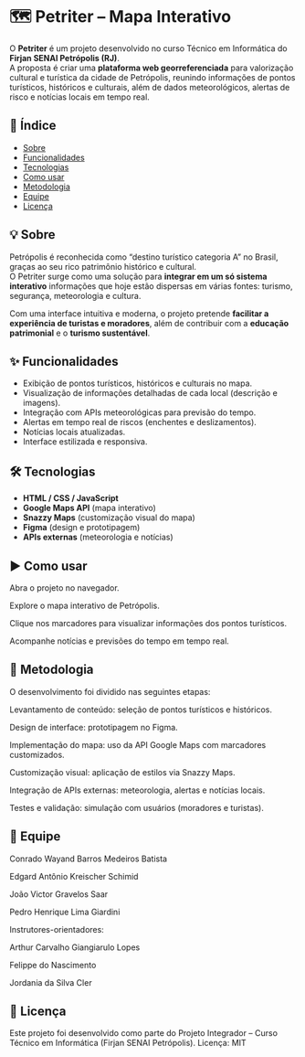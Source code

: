 # 🗺️ Petriter – Mapa Interativo  

O **Petriter** é um projeto desenvolvido no curso Técnico em Informática do **Firjan SENAI Petrópolis (RJ)**.  
A proposta é criar uma **plataforma web georreferenciada** para valorização cultural e turística da cidade de Petrópolis, reunindo informações de pontos turísticos, históricos e culturais, além de dados meteorológicos, alertas de risco e notícias locais em tempo real.  

## 📌 Índice  
- [Sobre](#-sobre)  
- [Funcionalidades](#-funcionalidades)  
- [Tecnologias](#-tecnologias)  
- [Como usar](#-como-usar)  
- [Metodologia](#-metodologia)  
- [Equipe](#-equipe)  
- [Licença](#-licença)  

## 💡 Sobre  
Petrópolis é reconhecida como “destino turístico categoria A” no Brasil, graças ao seu rico patrimônio histórico e cultural.  
O Petriter surge como uma solução para **integrar em um só sistema interativo** informações que hoje estão dispersas em várias fontes: turismo, segurança, meteorologia e cultura.  

Com uma interface intuitiva e moderna, o projeto pretende **facilitar a experiência de turistas e moradores**, além de contribuir com a **educação patrimonial** e o **turismo sustentável**.  

## ✨ Funcionalidades  
- Exibição de pontos turísticos, históricos e culturais no mapa.  
- Visualização de informações detalhadas de cada local (descrição e imagens).  
- Integração com APIs meteorológicas para previsão do tempo.  
- Alertas em tempo real de riscos (enchentes e deslizamentos).  
- Notícias locais atualizadas.  
- Interface estilizada e responsiva.  

## 🛠 Tecnologias  
- **HTML / CSS / JavaScript**  
- **Google Maps API** (mapa interativo)  
- **Snazzy Maps** (customização visual do mapa)  
- **Figma** (design e prototipagem)  
- **APIs externas** (meteorologia e notícias)  


## ▶ Como usar

Abra o projeto no navegador.

Explore o mapa interativo de Petrópolis.

Clique nos marcadores para visualizar informações dos pontos turísticos.

Acompanhe notícias e previsões do tempo em tempo real.

## 📐 Metodologia

O desenvolvimento foi dividido nas seguintes etapas:

Levantamento de conteúdo: seleção de pontos turísticos e históricos.

Design de interface: prototipagem no Figma.

Implementação do mapa: uso da API Google Maps com marcadores customizados.

Customização visual: aplicação de estilos via Snazzy Maps.

Integração de APIs externas: meteorologia, alertas e notícias locais.

Testes e validação: simulação com usuários (moradores e turistas).

## 👥 Equipe

Conrado Wayand Barros Medeiros Batista

Edgard Antônio Kreischer Schimid

João Victor Gravelos Saar

Pedro Henrique Lima Giardini

Instrutores-orientadores:

Arthur Carvalho Giangiarulo Lopes

Felippe do Nascimento

Jordania da Silva Cler

## 📄 Licença

Este projeto foi desenvolvido como parte do Projeto Integrador – Curso Técnico em Informática (Firjan SENAI Petrópolis).
Licença: MIT
